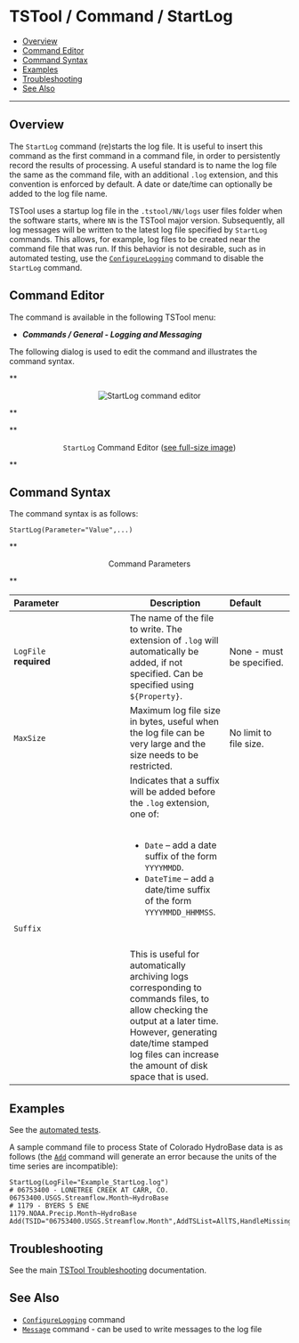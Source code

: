 # TSTool / Command / StartLog #

*   [Overview](#overview)
*   [Command Editor](#command-editor)
*   [Command Syntax](#command-syntax)
*   [Examples](#examples)
*   [Troubleshooting](#troubleshooting)
*   [See Also](#see-also)

-------------------------

## Overview ##

The `StartLog` command (re)starts the log file.
It is useful to insert this command as the first command in a command file,
in order to persistently record the results of processing.
A useful standard is to name the log file the same as the command file, with an additional `.log` extension,
and this convention is enforced by default.
A date or date/time can optionally be added to the log file name.

TSTool uses a startup log file in the `.tstool/NN/logs` user files folder when the software starts,
where `NN` is the TSTool major version.
Subsequently, all log messages will be written to the latest log file specified by `StartLog` commands.
This allows, for example, log files to be created near the command file that was run.
If this behavior is not desirable, such as in automated testing,
use the [`ConfigureLogging`](../ConfigureLogging/ConfigureLogging.md) command to disable the `StartLog` command.

## Command Editor ##

The command is available in the following TSTool menu:

*   ***Commands / General - Logging and Messaging***

The following dialog is used to edit the command and illustrates the command syntax.

**<p style="text-align: center;">
![StartLog command editor](StartLog.png)
</p>**

**<p style="text-align: center;">
`StartLog` Command Editor (<a href="../StartLog.png">see full-size image</a>)
</p>**

## Command Syntax ##

The command syntax is as follows:

```text
StartLog(Parameter="Value",...)
```
**<p style="text-align: center;">
Command Parameters
</p>**

| **Parameter**&nbsp;&nbsp;&nbsp;&nbsp;&nbsp;&nbsp;&nbsp;&nbsp;&nbsp;&nbsp;&nbsp;&nbsp;&nbsp;&nbsp;&nbsp;&nbsp;&nbsp;&nbsp;&nbsp;&nbsp;&nbsp;&nbsp;&nbsp;&nbsp;&nbsp;&nbsp; | **Description** | **Default**&nbsp;&nbsp;&nbsp;&nbsp;&nbsp;&nbsp;&nbsp;&nbsp;&nbsp;&nbsp; |
| --------------|-----------------|----------------- |
| `LogFile`<br>**required** | The name of the file to write.  The extension of `.log` will automatically be added, if not specified.  Can be specified using `${Property}`. | None - must be specified. |
| `MaxSize` | Maximum log file size in bytes, useful when the log file can be very large and the size needs to be restricted. | No limit to file size. |
| `Suffix` | Indicates that a suffix will be added before the `.log` extension, one of:<br><br><ul><li>`Date` – add a date suffix of the form `YYYYMMDD`.</li><li>`DateTime` – add a date/time suffix of the form `YYYYMMDD_HHMMSS`.</li></ul><br><br>This is useful for automatically archiving logs corresponding to commands files, to allow checking the output at a later time.  However, generating date/time stamped log files can increase the amount of disk space that is used. |

## Examples ##

See the [automated tests](https://github.com/OpenCDSS/cdss-app-tstool-test/tree/master/test/commands/StartLog).

A sample command file to process State of Colorado HydroBase data is as follows
(the [`Add`](../Add/Add.md) command will generate an error because the units of the time series are incompatible):

```
StartLog(LogFile="Example_StartLog.log")
# 06753400 - LONETREE CREEK AT CARR, CO.
06753400.USGS.Streamflow.Month~HydroBase
# 1179 - BYERS 5 ENE
1179.NOAA.Precip.Month~HydroBase
Add(TSID="06753400.USGS.Streamflow.Month",AddTSList=AllTS,HandleMissingHow="IgnoreMissing")
```

## Troubleshooting ##

See the main [TSTool Troubleshooting](../../troubleshooting/troubleshooting.md) documentation.

## See Also ##

*   [`ConfigureLogging`](../ConfigureLogging/ConfigureLogging.md) command
*   [`Message`](../Message/Message.md) command - can be used to write messages to the log file
